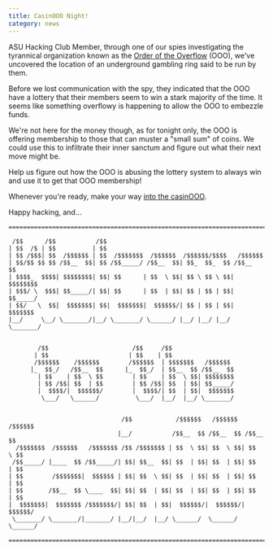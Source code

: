 ```yaml
---
title: CasinOOO Night!
category: news
---
```


ASU Hacking Club Member, through one of our spies investigating the tyrannical organization known as the [Order of the Overflow](https://oooverflow.io/) (OOO), we've uncovered the location of an underground gambling ring said to be run by them. 

Before we lost communication with the spy, they indicated that the OOO have a lottery that their members seem to win a stark majority of the time. It seems like something overflowy is happening to allow the OOO to embezzle funds.

We're not here for the money though, as for tonight only, the OOO is offering membership to those that can muster a "small sum" of coins. We could use this to infiltrate their inner sanctum and figure out what their next move might be.

Help us figure out how the OOO is abusing the lottery system to always win and use it to get that OOO membership!

Whenever you're ready, make your way [into the casinOOO](https://ctf.asuhacking.club/challenges#casinOOO-9).

Happy hacking, and...



```
================================================================================

 /$$      /$$           /$$                                                  
| $$  /$ | $$          | $$                                                 
| $$ /$$$| $$  /$$$$$$ | $$  /$$$$$$$  /$$$$$$  /$$$$$$/$$$$   /$$$$$$      
| $$/$$ $$ $$ /$$__  $$| $$ /$$_____/ /$$__  $$| $$_  $$_  $$ /$$__  $$     
| $$$$_  $$$$| $$$$$$$$| $$| $$      | $$  \ $$| $$ \ $$ \ $$| $$$$$$$$      
| $$$/ \  $$$| $$_____/| $$| $$      | $$  | $$| $$ | $$ | $$| $$_____/      
| $$/   \  $$|  $$$$$$$| $$|  $$$$$$$|  $$$$$$/| $$ | $$ | $$|  $$$$$$$       
|__/     \__/ \_______/|__/ \_______/ \______/ |__/ |__/ |__/ \_______/       
                                                                                                                                                 

        /$$                       /$$     /$$                            
       | $$                      | $$    | $$                            
       /$$$$$$    /$$$$$$        /$$$$$$  | $$$$$$$   /$$$$$$             
      |_  $$_/   /$$__  $$      |_  $$_/  | $$__  $$ /$$__  $$      
        | $$    | $$  \ $$        | $$    | $$  \ $$| $$$$$$$$         
        | $$ /$$| $$  | $$        | $$ /$$| $$  | $$| $$_____/           
        |  $$$$/|  $$$$$$/        |  $$$$/| $$  | $$|  $$$$$$$    
         \___/   \______/          \___/  |__/  |__/ \_______/   

                                                                                                                                               
                               /$$            /$$$$$$   /$$$$$$   /$$$$$$                                                                        
                              |__/           /$$__  $$ /$$__  $$ /$$__  $$                                                                       
  /$$$$$$$  /$$$$$$   /$$$$$$$ /$$ /$$$$$$$ | $$  \ $$| $$  \ $$| $$  \ $$                                                                       
 /$$_____/ |____  $$ /$$_____/| $$| $$__  $$| $$  | $$| $$  | $$| $$  | $$                                                                       
| $$        /$$$$$$$|  $$$$$$ | $$| $$  \ $$| $$  | $$| $$  | $$| $$  | $$                                                                       
| $$       /$$__  $$ \____  $$| $$| $$  | $$| $$  | $$| $$  | $$| $$  | $$                                                                       
|  $$$$$$$|  $$$$$$$ /$$$$$$$/| $$| $$  | $$|  $$$$$$/|  $$$$$$/|  $$$$$$/                                                                       
 \_______/ \_______/|_______/ |__/|__/  |__/ \______/  \______/  \______/                                                                        
                                                                                                                                                             
================================================================================
```
